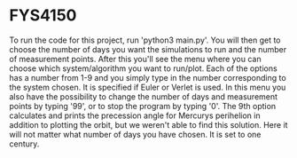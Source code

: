 # FYS4150
To run the code for this project, run 'python3 main.py'. You will then get to choose the number of days you want the simulations to run and the number of measurement points. After this you'll see the menu where you can choose which system/algorithm you want to run/plot. Each of the options has a number from 1-9 and you simply type in the number corresponding to the system chosen. It is specified if Euler or Verlet is used. In this menu you also have the possibility to change the number of days and measurement points by typing '99', or to stop the program by typing '0'.
The 9th option calculates and prints the precession angle for Mercurys perihelion in addition to plotting the orbit, but we weren't able to find this solution. Here it will not matter what number of days you have chosen. It is set to one century.
